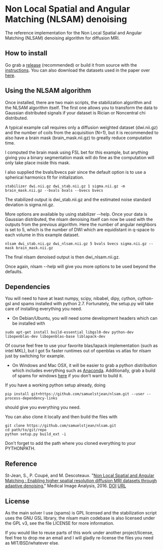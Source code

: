 # Non Local Spatial and Angular Matching (NLSAM) denoising

[release]: https://github.com/samuelstjean/nlsam/releases
[DOI]: http://dx.doi.org/doi:10.1016/j.media.2016.02.010
[URL]: http://www.sciencedirect.com/science/article/pii/S1361841516000335
[paper]: http://scil.dinf.usherbrooke.ca/wp-content/papers/stjean-etal-media16.pdf
[Anaconda]: https://www.continuum.io/downloads
[spams-windows]:https://github.com/samuelstjean/spams-python/releases/download/0.1/spams-python-v2.4-svn2013-06-24.win-amd64-py2.7.exe
[nlsam_data]:https://github.com/samuelstjean/nlsam_data

The reference implementation for the Non Local Spatial and Angular Matching (NLSAM) denoising algorithm for diffusion MRI.

## How to install

Go grab a [release][] (recommended) or build it from source with the [instructions](#Dependencies).
You can also download the datasets used in the paper over [here][nlsam_data].

## Using the NLSAM algorithm

Once installed, there are two main scripts, the stabilization algorithm and the NLSAM algorithm itself.
The first one allows you to transform the data to Gaussian distributed signals if your dataset is Rician or Noncentral chi distributed.

A typical example call requires only a diffusion weighted dataset (dwi.nii.gz) and the number of coils from the acquisition (N=1),
but it is recommended to also have a brain mask (brain_mask.nii.gz) to greatly reduce computation time.


I computed the brain mask using FSL bet for this example, but anything giving you a binary segmentation mask will do fine as the computation
will only take place inside this mask.


I also supplied the bvals/bvecs pair since the default option is to use a spherical harmonics fit for initialization.

```shell
stabilizer dwi.nii.gz dwi_stab.nii.gz 1 sigma.nii.gz -m brain_mask.nii.gz --bvals bvals --bvecs bvecs
```

The stabilized output is dwi_stab.nii.gz and the estimated noise standard deviation is sigma.nii.gz.

More options are available by using stabilizer --help.
Once your data is Gaussian distributed, the nlsam denoising itself can now be used with the outputs from the previous algorithm.
Here the number of angular neighbors is set to 5, which is the number of DWI which are equidistant in q-space to each volume in this example dataset.

```shell
nlsam dwi_stab.nii.gz dwi_nlsam.nii.gz 5 bvals bvecs sigma.nii.gz --mask brain_mask.nii.gz
```

The final nlsam denoised output is then dwi_nlsam.nii.gz.


Once again, nlsam --help will give you more options to be used beyond the defaults.

<a name="Dependencies"></a>
## Dependencies

You will need to have at least numpy, scipy, nibabel, dipy, cython, cython-gsl and spams installed with python 2.7.
Fortunately, the setup.py will take care of installing everything you need.

+ On Debian/Ubuntu, you will need some development headers which can be installed with
```shell
sudo apt-get install build-essential libgsl0-dev python-dev libopenblas-dev libopenblas-base liblapack-dev
```
Of course feel free to use your favorite blas/lapack implementation (such as intel MKL), but I got 5x faster runtimes out of openblas vs atlas for nlsam just by switching for example.

+ On Windows and Mac OSX, it will be easier to grab a python distribution which includes everything such as [Anaconda][].
Additionally, grab a build of spams for windows [here][spams-windows] if you don't want to build it.

If you have a working python setup already, doing

```shell
pip install git+https://github.com/samuelstjean/nlsam.git --user --process-dependency-links
```

should give you everything you need.

You can also clone it locally and then build the files with

```shell
git clone https://github.com/samuelstjean/nlsam.git
cd path/to/git/repo
python setup.py build_ext -i
```

Don't forget to add the path where you cloned everything to your PYTHONPATH.

## Reference
St-Jean, S., P. Coupé, and M. Descoteaux.
"[Non Local Spatial and Angular Matching : Enabling higher spatial resolution diffusion MRI datasets through adaptive denoising.][paper]"
Medical Image Analysis, 2016. [DOI] [URL]

## License
As the main solver I use (spams) is GPL licensed and the stabilization script uses the GNU GSL library,
the nlsam main codebase is also licensed under the GPL v3, see the file LICENSE for more information.


If you would like to reuse parts of this work under another project/license,
feel free to drop me an email and I will gladly re-license the files you need
as MIT/BSD/whatever else.
